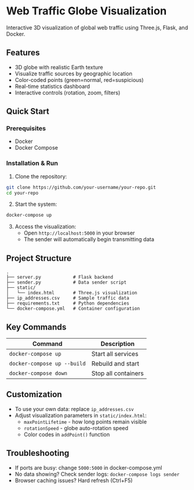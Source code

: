 # Web Traffic Globe Visualization

Interactive 3D visualization of global web traffic using Three.js, Flask, and Docker.

## Features
- 3D globe with realistic Earth texture
- Visualize traffic sources by geographic location
- Color-coded points (green=normal, red=suspicious)
- Real-time statistics dashboard
- Interactive controls (rotation, zoom, filters)

## Quick Start

### Prerequisites
- Docker
- Docker Compose

### Installation & Run

1. Clone the repository:
```bash
git clone https://github.com/your-username/your-repo.git
cd your-repo
```

2. Start the system:
```bash
docker-compose up
```

3. Access the visualization:
   - Open `http://localhost:5000` in your browser
   - The sender will automatically begin transmitting data

## Project Structure
```
.
├── server.py            # Flask backend
├── sender.py            # Data sender script
├── static/
│   └── index.html       # Three.js visualization
├── ip_addresses.csv     # Sample traffic data
├── requirements.txt     # Python dependencies
└── docker-compose.yml   # Container configuration
```

## Key Commands

| Command | Description |
|---------|-------------|
| `docker-compose up` | Start all services |
| `docker-compose up --build` | Rebuild and start |
| `docker-compose down` | Stop all containers |

## Customization
- To use your own data: replace `ip_addresses.csv`
- Adjust visualization parameters in `static/index.html`:
  - `maxPointLifetime` - how long points remain visible
  - `rotationSpeed` - globe auto-rotation speed
  - Color codes in `addPoint()` function

## Troubleshooting
- If ports are busy: change `5000:5000` in docker-compose.yml
- No data showing? Check sender logs: `docker-compose logs sender`
- Browser caching issues? Hard refresh (Ctrl+F5)
